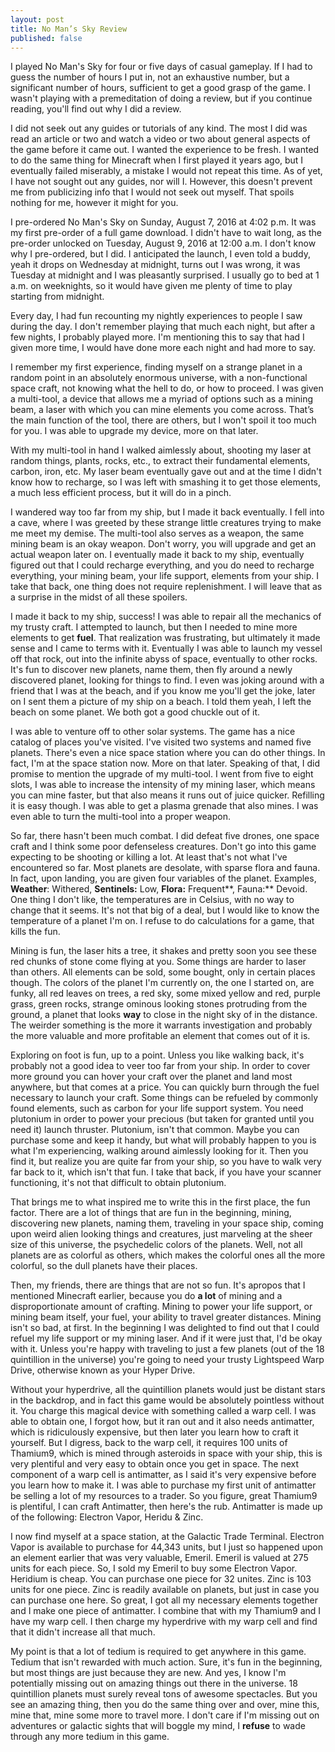 ```yaml
---
layout: post
title: No Man’s Sky Review
published: false
---
```


I played No Man's Sky for four or five days of casual gameplay. If I had to guess the number of hours I put in, not an exhaustive number, but a significant number of hours, sufficient to get a good grasp of the game. I wasn't playing with a premeditation of doing a review, but if you continue reading, you'll find out why I did a review.

I did not seek out any guides or tutorials of any kind. The most I did was read an article or two and watch a video or two about general aspects of the game before it came out. I wanted the experience to be fresh. I wanted to do the same thing for Minecraft when I first played it years ago, but I eventually failed miserably, a mistake I would not repeat this time. As of yet, I have not sought out any guides, nor will I. However, this doesn't prevent me from publicizing info that I would not seek out myself. That spoils nothing for me, however it might for you.

I pre-ordered No Man's Sky on Sunday, August 7, 2016 at 4:02 p.m. It was my first pre-order of a full game download. I didn't have to wait long, as the pre-order unlocked on Tuesday, August 9, 2016 at 12:00 a.m. I don't know why I pre-ordered, but I did. I anticipated the launch, I even told a buddy, yeah it drops on Wednesday at midnight, turns out I was wrong, it was Tuesday at midnight and I was pleasantly surprised. I usually go to bed at 1 a.m. on weeknights, so it would have given me plenty of time to play starting from midnight.

Every day, I had fun recounting my nightly experiences to people I saw during the day. I don't remember playing that much each night, but after a few nights, I probably played more. I'm mentioning this to say that had I given more time, I would have done more each night and had more to say.

I remember my first experience, finding myself on a strange planet in a random point in an absolutely enormous universe, with a non-functional space craft, not knowing what the hell to do, or how to proceed. I was given a multi-tool, a device that allows me a myriad of options such as a mining beam, a laser with which you can mine elements you come across. That’s the main function of the tool, there are others, but I won't spoil it too much for you. I was able to upgrade my device, more on that later.

With my multi-tool in hand I walked aimlessly about, shooting my laser at random things, plants, rocks, etc., to extract their fundamental elements, carbon, iron, etc. My laser beam eventually gave out and at the time I didn't know how to recharge, so I was left with smashing it to get those elements, a much less efficient process, but it will do in a pinch.

I wandered way too far from my ship, but I made it back eventually. I fell into a cave, where I was greeted by these strange little creatures trying to make me meet my demise. The multi-tool also serves as a weapon, the same mining beam is an okay weapon. Don't worry, you will upgrade and get an actual weapon later on. I eventually made it back to my ship, eventually figured out that I could recharge everything, and you do need to recharge everything, your mining beam, your life support, elements from your ship. I take that back, one thing does not require replenishment. I will leave that as a surprise in the midst of all these spoilers.

I made it back to my ship, success! I was able to repair all the mechanics of my trusty craft. I attempted to launch, but then I needed to mine more elements to get **fuel**. That realization was frustrating, but ultimately it made sense and I came to terms with it. Eventually I was able to launch my vessel off that rock, out into the infinite abyss of space, eventually to other rocks. It's fun to discover new planets, name them, then fly around a newly discovered planet, looking for things to find. I even was joking around with a friend that I was at the beach, and if you know me you'll get the joke, later on I sent them a picture of my ship on a beach. I told them yeah, I left the beach on some planet. We both got a good chuckle out of it.

I was able to venture off to other solar systems. The game has a nice catalog of places you've visited. I've visited two systems and named five planets. There's even a nice space station where you can do other things. In fact, I'm at the space station now. More on that later. Speaking of that, I did promise to mention the upgrade of my multi-tool. I went from five to eight slots, I was able to increase the intensity of my mining laser, which means you can mine faster, but that also means it runs out of juice quicker. Refilling it is easy though. I was able to get a plasma grenade that also mines. I was even able to turn the multi-tool into a proper weapon.

So far, there hasn't been much combat. I did defeat five drones, one space craft and I think some poor defenseless creatures. Don't go into this game expecting to be shooting or killing a lot. At least that's not what I've encountered so far. Most planets are desolate, with sparse flora and fauna. In fact, upon landing, you are given four variables of the planet. Examples, **Weather**: Withered, **Sentinels:** Low, **Flora:** Frequent**, Fauna:** Devoid. One thing I don't like, the temperatures are in Celsius, with no way to change that it seems. It's not that big of a deal, but I would like to know the temperature of a planet I'm on. I refuse to do calculations for a game, that kills the fun.

Mining is fun, the laser hits a tree, it shakes and pretty soon you see these red chunks of stone come flying at you. Some things are harder to laser than others. All elements can be sold, some bought, only in certain places though. The colors of the planet I'm currently on, the one I started on, are funky, all red leaves on trees, a red sky, some mixed yellow and red, purple grass, green rocks, strange ominous looking stones protruding from the ground, a planet that looks **way** to close in the night sky of in the distance. The weirder something is the more it warrants investigation and probably the more valuable and more profitable an element that comes out of it is.

Exploring on foot is fun, up to a point. Unless you like walking back, it's probably not a good idea to veer too far from your ship. In order to cover more ground you can hover your craft over the planet and land most anywhere, but that comes at a price. You can quickly burn through the fuel necessary to launch your craft. Some things can be refueled by commonly found elements, such as carbon for your life support system. You need plutonium in order to power your precious (but taken for granted until you need it) launch thruster. Plutonium, isn't that common. Maybe you can purchase some and keep it handy, but what will probably happen to you is what I'm experiencing, walking around aimlessly looking for it. Then you find it, but realize you are quite far from your ship, so you have to walk very far back to it, which isn't that fun. I take that back, if you have your scanner functioning, it's not that difficult to obtain plutonium.

That brings me to what inspired me to write this in the first place, the fun factor. There are a lot of things that are fun in the beginning, mining, discovering new planets, naming them, traveling in your space ship, coming upon weird alien looking things and creatures, just marveling at the sheer size of this universe, the psychedelic colors of the planets. Well, not all planets are as colorful as others, which makes the colorful ones all the more colorful, so the dull planets have their places.

Then, my friends, there are things that are not so fun. It's apropos that I mentioned Minecraft earlier, because you do **a lot** of mining and a disproportionate amount of crafting. Mining to power your life support, or mining beam itself, your fuel, your ability to travel greater distances. Mining isn't so bad, at first. In the beginning I was delighted to find out that I could refuel my life support or my mining laser. And if it were just that, I'd be okay with it. Unless you're happy with traveling to just a few planets (out of the 18 quintillion in the universe) you're going to need your trusty Lightspeed Warp Drive, otherwise known as your Hyper Drive.

Without your hyperdrive, all the quintillion planets would just be distant stars in the backdrop, and in fact this game would be absolutely pointless without it. You charge this magical device with something called a warp cell. I was able to obtain one, I forgot how, but it ran out and it also needs antimatter, which is ridiculously expensive, but then later you learn how to craft it yourself. But I digress, back to the warp cell, it requires 100 units of Thamium9, which is mined through asteroids in space with your ship, this is very plentiful and very easy to obtain once you get in space. The next component of a warp cell is antimatter, as I said it's very expensive before you learn how to make it. I was able to purchase my first unit of antimatter be selling a lot of my resources to a trader. So you figure, great Thamium9 is plentiful, I can craft Antimatter, then here's the rub. Antimatter is made up of the following: Electron Vapor, Heridu & Zinc.

I now find myself at a space station, at the Galactic Trade Terminal. Electron Vapor is available to purchase for 44,343 units, but I just so happened upon an element earlier that was very valuable, Emeril. Emeril is valued at 275 units for each piece. So, I sold my Emeril to buy some Electron Vapor. Heridium is cheap. You can purchase one piece for 32 unites. Zinc is 103 units for one piece. Zinc is readily available on planets, but just in case you can purchase one here. So great, I got all my necessary elements together and I make one piece of antimatter. I combine that with my Thamium9 and I have my warp cell. I then charge my hyperdrive with my warp cell and find that it didn't increase all that much.

My point is that a lot of tedium is required to get anywhere in this game. Tedium that isn't rewarded with much action. Sure, it's fun in the beginning, but most things are just because they are new. And yes, I know I'm potentially missing out on amazing things out there in the universe. 18 quintillion planets must surely reveal tons of awesome spectacles. But you see an amazing thing, then you do the same thing over and over, mine this, mine that, mine some more to travel more. I don't care if I'm missing out on adventures or galactic sights that will boggle my mind, I **refuse** to wade through any more tedium in this game.
